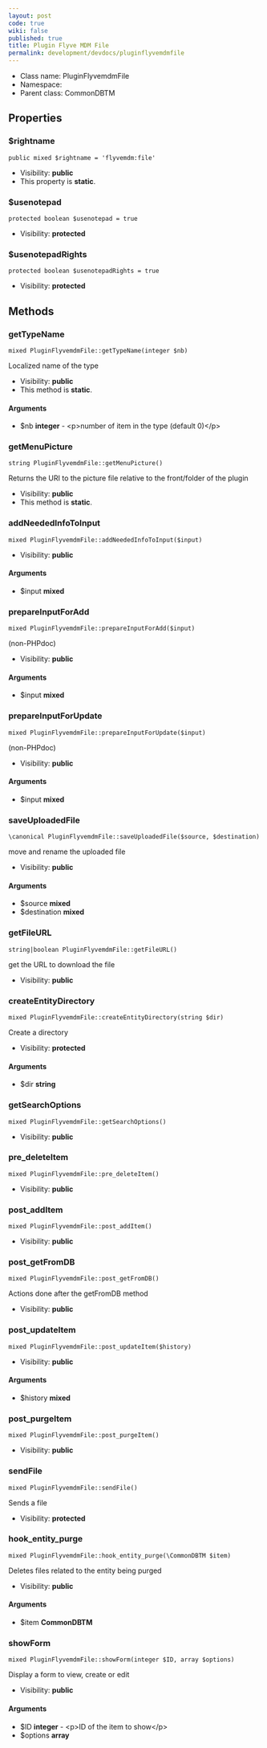 ```yaml
---
layout: post
code: true
wiki: false
published: true
title: Plugin Flyve MDM File
permalink: development/devdocs/pluginflyvemdmfile
---
```


* Class name: PluginFlyvemdmFile
* Namespace: 
* Parent class: CommonDBTM


## Properties



### $rightname

    public mixed $rightname = 'flyvemdm:file'





* Visibility: **public**
* This property is **static**.


### $usenotepad

    protected boolean $usenotepad = true





* Visibility: **protected**


### $usenotepadRights

    protected boolean $usenotepadRights = true





* Visibility: **protected**


## Methods



### getTypeName

    mixed PluginFlyvemdmFile::getTypeName(integer $nb)

Localized name of the type



* Visibility: **public**
* This method is **static**.


#### Arguments
* $nb **integer** - &lt;p&gt;number of item in the type (default 0)&lt;/p&gt;



### getMenuPicture

    string PluginFlyvemdmFile::getMenuPicture()

Returns the URI to the picture file relative to the front/folder of the plugin



* Visibility: **public**
* This method is **static**.




### addNeededInfoToInput

    mixed PluginFlyvemdmFile::addNeededInfoToInput($input)





* Visibility: **public**


#### Arguments
* $input **mixed**



### prepareInputForAdd

    mixed PluginFlyvemdmFile::prepareInputForAdd($input)

(non-PHPdoc)



* Visibility: **public**


#### Arguments
* $input **mixed**



### prepareInputForUpdate

    mixed PluginFlyvemdmFile::prepareInputForUpdate($input)

(non-PHPdoc)



* Visibility: **public**


#### Arguments
* $input **mixed**



### saveUploadedFile

    \canonical PluginFlyvemdmFile::saveUploadedFile($source, $destination)

move and rename the uploaded file



* Visibility: **public**


#### Arguments
* $source **mixed**
* $destination **mixed**



### getFileURL

    string|boolean PluginFlyvemdmFile::getFileURL()

get the URL to download the file



* Visibility: **public**




### createEntityDirectory

    mixed PluginFlyvemdmFile::createEntityDirectory(string $dir)

Create a directory



* Visibility: **protected**


#### Arguments
* $dir **string**



### getSearchOptions

    mixed PluginFlyvemdmFile::getSearchOptions()





* Visibility: **public**




### pre_deleteItem

    mixed PluginFlyvemdmFile::pre_deleteItem()





* Visibility: **public**




### post_addItem

    mixed PluginFlyvemdmFile::post_addItem()





* Visibility: **public**




### post_getFromDB

    mixed PluginFlyvemdmFile::post_getFromDB()

Actions done after the getFromDB method



* Visibility: **public**




### post_updateItem

    mixed PluginFlyvemdmFile::post_updateItem($history)





* Visibility: **public**


#### Arguments
* $history **mixed**



### post_purgeItem

    mixed PluginFlyvemdmFile::post_purgeItem()





* Visibility: **public**




### sendFile

    mixed PluginFlyvemdmFile::sendFile()

Sends a file



* Visibility: **protected**




### hook_entity_purge

    mixed PluginFlyvemdmFile::hook_entity_purge(\CommonDBTM $item)

Deletes files related to the entity being purged



* Visibility: **public**


#### Arguments
* $item **CommonDBTM**



### showForm

    mixed PluginFlyvemdmFile::showForm(integer $ID, array $options)

Display a form to view, create or edit



* Visibility: **public**


#### Arguments
* $ID **integer** - &lt;p&gt;ID of the item to show&lt;/p&gt;
* $options **array**